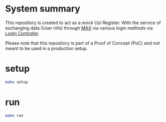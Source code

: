 # System summary
This repository is created to act as a mock Uzi Register. With the service of exchanging data (User info) through [MAX](https://github.com/minvws/nl-rdo-max)
via various login methods via [Login Controller](https://github.com/minvws/nl-uzi-login-controller).

Please note that this repository is part of a Proof of Concept (PoC) and not meant to be used in a production setup.


# setup
```bash
make setup
```
# run
```bash
make run
```
